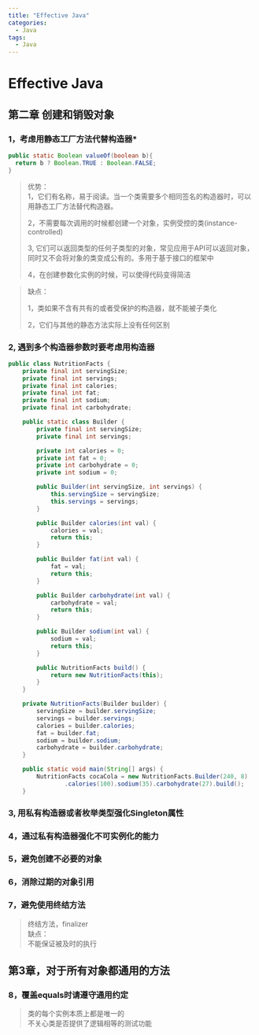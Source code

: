 ```yaml
---
title: "Effective Java"
categories:
  - Java
tags:
  - Java
---
```

# Effective Java

## 第二章 创建和销毁对象
### 1，考虑用静态工厂方法代替构造器*
```java
public static Boolean valueOf(boolean b){
  return b ? Boolean.TRUE : Boolean.FALSE;
}
```
>优势：   
>1，它们有名称，易于阅读。当一个类需要多个相同签名的构造器时，可以用静态工厂方法替代构造器。
>
>2，不需要每次调用的时候都创建一个对象，实例受控的类(instance-controlled)
>
>3, 它们可以返回类型的任何子类型的对象，常见应用于API可以返回对象，同时又不会将对象的类变成公有的。多用于基于接口的框架中
>
>4，在创建参数化实例的时候，可以使得代码变得简洁

>缺点：
>
>1，类如果不含有共有的或者受保护的构造器，就不能被子类化
>
>2，它们与其他的静态方法实际上没有任何区别


### 2, 遇到多个构造器参数时要考虑用构造器
```java
public class NutritionFacts {
	private final int servingSize;
	private final int servings;
	private final int calories;
	private final int fat;
	private final int sodium;
	private final int carbohydrate;

	public static class Builder {
		private final int servingSize;
		private final int servings;

		private int calories = 0;
		private int fat = 0;
		private int carbohydrate = 0;
		private int sodium = 0;

		public Builder(int servingSize, int servings) {
			this.servingSize = servingSize;
			this.servings = servings;
		}

		public Builder calories(int val) {
			calories = val;
			return this;
		}

		public Builder fat(int val) {
			fat = val;
			return this;
		}

		public Builder carbohydrate(int val) {
			carbohydrate = val;
			return this;
		}

		public Builder sodium(int val) {
			sodium = val;
			return this;
		}

		public NutritionFacts build() {
			return new NutritionFacts(this);
		}
	}

	private NutritionFacts(Builder builder) {
		servingSize = builder.servingSize;
		servings = builder.servings;
		calories = builder.calories;
		fat = builder.fat;
		sodium = builder.sodium;
		carbohydrate = builder.carbohydrate;
	}

	public static void main(String[] args) {
		NutritionFacts cocaCola = new NutritionFacts.Builder(240, 8)
				.calories(100).sodium(35).carbohydrate(27).build();
	}
```

### 3, 用私有构造器或者枚举类型强化Singleton属性
### 4，通过私有构造器强化不可实例化的能力
### 5，避免创建不必要的对象
### 6，消除过期的对象引用
### 7，避免使用终结方法
>终结方法，finalizer   
>缺点：   
>不能保证被及时的执行

## 第3章，对于所有对象都通用的方法
### 8，覆盖equals时请遵守通用约定
>类的每个实例本质上都是唯一的  
>不关心类是否提供了逻辑相等的测试功能
